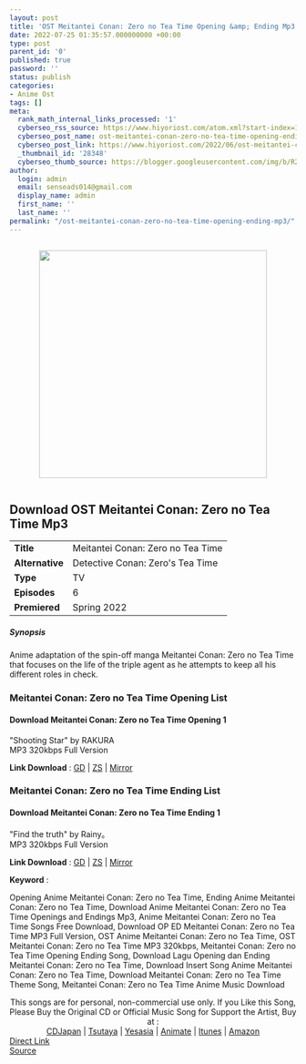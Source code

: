 ```yaml
---
layout: post
title: 'OST Meitantei Conan: Zero no Tea Time Opening &amp; Ending Mp3'
date: 2022-07-25 01:35:57.000000000 +00:00
type: post
parent_id: '0'
published: true
password: ''
status: publish
categories:
- Anime Ost
tags: []
meta:
  rank_math_internal_links_processed: '1'
  cyberseo_rss_source: https://www.hiyoriost.com/atom.xml?start-index=1
  cyberseo_post_name: ost-meitantei-conan-zero-no-tea-time-opening-ending-mp3
  cyberseo_post_link: https://www.hiyoriost.com/2022/06/ost-meitantei-conan-zero-no-tea-time.html
  _thumbnail_id: '28348'
  cyberseo_thumb_source: https://blogger.googleusercontent.com/img/b/R29vZ2xl/AVvXsEjpbO4x0kIOC97wBozs8HeFMdE7JEJ6ZSU67uUsq_NaQxd7I8n-Y0wDouQoSpIVMUdNR1NQpYUy8HLIsYixqUNU7EwLC1IETwZWkBNlCe98Oi-p6vHQJXCw5WX0x2vpT7PAhaZX7jOr54Xn9aYwPpRHfGyQysQEE38G87-QQSYhrc3dfoN4yXyjFMEw/s400/bx140002-mVSPUlQ5ynTa.jpg
author:
  login: admin
  email: senseads014@gmail.com
  display_name: admin
  first_name: ''
  last_name: ''
permalink: "/ost-meitantei-conan-zero-no-tea-time-opening-ending-mp3/"
---
```

<div class="separator" style="clear: both"><a href="https://blogger.googleusercontent.com/img/b/R29vZ2xl/AVvXsEjpbO4x0kIOC97wBozs8HeFMdE7JEJ6ZSU67uUsq_NaQxd7I8n-Y0wDouQoSpIVMUdNR1NQpYUy8HLIsYixqUNU7EwLC1IETwZWkBNlCe98Oi-p6vHQJXCw5WX0x2vpT7PAhaZX7jOr54Xn9aYwPpRHfGyQysQEE38G87-QQSYhrc3dfoN4yXyjFMEw/s652/bx140002-mVSPUlQ5ynTa.jpg" style="display: block;padding: 1em 0;text-align: center"><img alt border="0" data-original-height="652" data-original-width="460" height="400" src="{{ site.baseurl }}/assets/2022/07/bx140002-mVSPUlQ5ynTa.jpg" /></a></div>
<div class="judulanime">
<h2>Download OST Meitantei Conan: Zero no Tea Time Mp3</h2>
</div>
<div class="info2" id="Info">
<table>
<tbody>
<tr>
<td class="tablex"><b>Title </b></td>
<td>Meitantei Conan: Zero no Tea Time</td>
</tr>
<tr>
<td class="tablex"><b>Alternative </b></td>
<td>Detective Conan: Zero's Tea Time</td>
</tr>
<tr>
<td class="tablex"><b>Type </b></td>
<td>TV</td>
</tr>
<tr>
<td class="tablex"><b>Episodes </b></td>
<td>6</td>
</tr>
<tr>
<td class="tablex"><b>Premiered </b></td>
<td>Spring 2022</td>
</tr>
</tbody>
</table>
</div>
<div class="sinopsis">
<h5>Synopsis</h5>
</div>
<div class="deskripsi">
<p>Anime adaptation of the spin-off manga Meitantei Conan: Zero no Tea Time that focuses on the life of the triple agent as he attempts to keep all his different roles in check.</p>
</div>
<div class="listz">
<h3>Meitantei Conan: Zero no Tea Time Opening List</h3>
</div>
<div class="listz3">
<div class="listz1">
<h4>Download Meitantei Conan: Zero no Tea Time Opening 1</h4>
</div>
<div class="listz2">"Shooting Star" by RAKURA<br />MP3 320kbps Full Version
<p><b>Link Download</b> : <a href="https://drive.google.com/file/d/1AEqvNjK9nO5THTTy6IRWUVpoJwp4Q-0i/view?usp=drivesdk" rel="nofollow noopener" target="_blank">GD</a> | <a href="https://www104.zippyshare.com/v/yNT5LigW/file.html" rel="nofollow noopener" target="_blank">ZS</a> | <a href="https://mir.cr/1IUVYDFK" rel="nofollow noopener" target="_blank">Mirror</a></p>
</div>
</div>
<div class="listz">
<h3>Meitantei Conan: Zero no Tea Time Ending List</h3>
</div>
<div class="listz3">
<div class="listz1">
<h4>Download Meitantei Conan: Zero no Tea Time Ending 1</h4>
</div>
<div class="listz2">"Find the truth" by Rainy。<br />MP3 320kbps Full Version
<p><b>Link Download</b> : <a href="https://drive.google.com/file/d/1VqY0OoKDQKEkTRZcSX8Rt6XGR7vXK79g/view?usp=drivesdk" rel="nofollow noopener" target="_blank">GD</a> | <a href="https://www120.zippyshare.com/v/EcXJK9jQ/file.html" rel="nofollow noopener" target="_blank">ZS</a> | <a href="https://mir.cr/CM1HD64T" rel="nofollow noopener" target="_blank">Mirror</a></p>
</div>
</div>
<p><b>Keyword</b> :
<div class="tagser">Opening Anime Meitantei Conan: Zero no Tea Time, Ending Anime Meitantei Conan: Zero no Tea Time, Download Anime Meitantei Conan: Zero no Tea Time Openings and Endings Mp3, Anime Meitantei Conan: Zero no Tea Time Songs Free Download, Download OP ED Meitantei Conan: Zero no Tea Time MP3 Full Version, OST Anime Meitantei Conan: Zero no Tea Time, OST Meitantei Conan: Zero no Tea Time MP3 320kbps, Meitantei Conan: Zero no Tea Time Opening Ending Song, Download Lagu Opening dan Ending Meitantei Conan: Zero no Tea Time, Download Insert Song Anime Meitantei Conan: Zero no Tea Time, Download Meitantei Conan: Zero no Tea Time Theme Song, Meitantei Conan: Zero no Tea Time Anime Music Download</div>
<p> 
<div class="buycd" align="center">This songs are for personal, non-commercial use only. If you Like this Song, Please Buy the Original CD or Official Music Song for Support the Artist, Buy at : <br /><a href="https://www.cdjapan.co.jp/" target="_blank" rel="noopener">CDJapan</a> | <a href="https://shop.tsutaya.co.jp/" target="_blank" rel="noopener">Tsutaya</a> | <a href="https://www.yesasia.com/" target="_blank" rel="noopener">Yesasia</a> | <a href="https://www.animate-onlineshop.jp/" target="_blank" rel="noopener">Animate</a> | <a href="https://www.apple.com/jp/itunes" target="_blank" rel="noopener">Itunes</a> | <a href="https://amazon.co.jp/" target="_blank" rel="noopener">Amazon</a>
</div>
<div class="divbtn"> <a href="https://handymansurrender.com/fihup8buzv?key=94550f7ce39444073321dde3b8782f97" class="btn"><i class="fa fa-download"></i> Direct Link</a> <br /><a href="https://www.hiyoriost.com/2022/06/ost-meitantei-conan-zero-no-tea-time.html">Source</a> </div>
